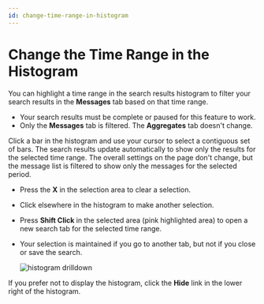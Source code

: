 ```yaml
---
id: change-time-range-in-histogram
---
```


# Change the Time Range in the Histogram

You can highlight a time range in the search results histogram to filter your search results in the **Messages** tab based on that time range.  

* Your search results must be complete or paused for this feature to work.
* Only the **Messages** tab is filtered. The **Aggregates** tab doesn't change.

Click a bar in the histogram and use your cursor to select a contiguous set of bars. The search results update automatically to show only the results for the selected time range. The overall settings on the page don't change, but the message list is filtered to show only the messages for the selected period.

* Press the **X** in the selection area to clear a selection.
* Click elsewhere in the histogram to make another selection.
* Press **Shift Click** in the selected area (pink highlighted area) to open a new search tab for the selected time range.
* Your selection is maintained if you go to another tab, but not if you close or save the search.

    ![histogram drilldown](/img/search/get-started-search/search-page/histogram-drilldown.png)

If you prefer not to display the histogram, click the **Hide** link in the lower right of the histogram.
